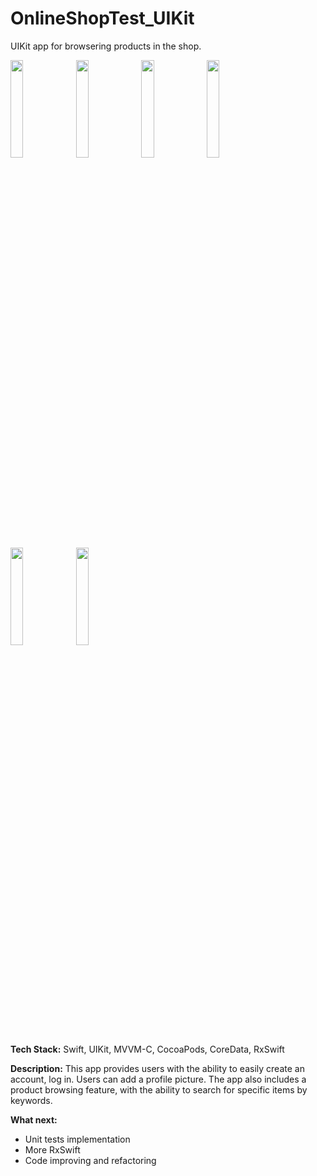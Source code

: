 # OnlineShopTest_UIKit
UIKit app for browsering products in the shop.

<img src="https://user-images.githubusercontent.com/50846656/226721420-abdcac26-3778-41f0-ba9f-f157cc1e1ccb.png" width = 20% height = 20%> <img src="https://user-images.githubusercontent.com/50846656/226826097-e50387b3-3070-4896-b4de-37714de44b00.png" width = 20% height = 20%>
<img src="https://user-images.githubusercontent.com/50846656/226721782-07ed707e-bc16-4fee-b230-4611791e3240.png" width = 20% height = 20%>
<img src="https://user-images.githubusercontent.com/50846656/226721863-85888328-d6de-4016-992d-f88a170b17db.png" width = 20% height = 20%>
<img src="https://user-images.githubusercontent.com/50846656/226721909-7b261fd2-ab5e-4fdf-ac18-f524d3bbd644.png" width = 20% height = 20%>
<img src="https://user-images.githubusercontent.com/50846656/226721930-726fb34d-a0fe-45fb-8f8f-dddb730b4c8d.png" width = 20% height = 20%>

**Tech Stack:** Swift, UIKit, MVVM-C, CocoaPods, CoreData, RxSwift

**Description:** This app provides users with the ability to easily create an account, log in. Users can add a profile picture. The app also includes a product browsing feature, with the ability to search for specific items by keywords.

**What next:** 
- Unit tests implementation
- More RxSwift
- Code improving and refactoring
